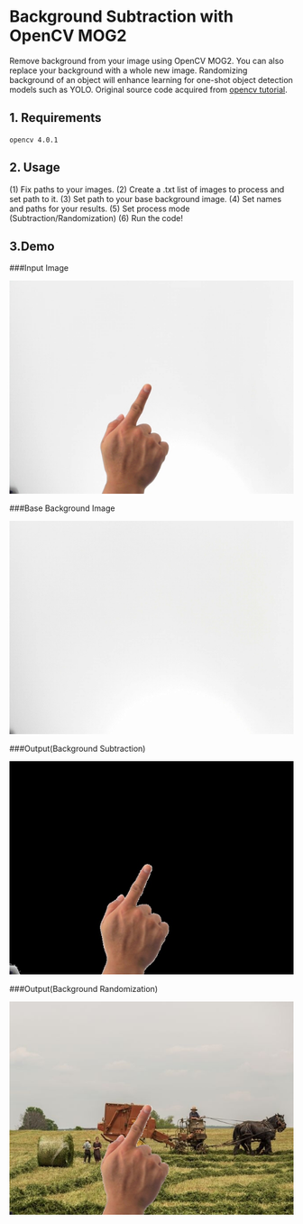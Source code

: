 # Background Subtraction with OpenCV MOG2
Remove background from your image using OpenCV MOG2. You can also replace your background with a whole new image. Randomizing background of an object will enhance learning for one-shot object detection models such as YOLO. Original source code acquired from [opencv tutorial](https://docs.opencv.org/master/d1/dc5/tutorial_background_subtraction.html).

## 1. Requirements
```
opencv 4.0.1
```

## 2. Usage
(1) Fix paths to your images. 
(2) Create a .txt list of images to process and set path to it.
(3) Set path to your base background image.
(4) Set names and paths for your results. 
(5) Set process mode (Subtraction/Randomization)
(6) Run the code!

## 3.Demo
###Input Image
<p align="center">
  <img width="700" src="https://github.com/taehyunzzz/background_processing/blob/master/samples/input.jpg">
</p>

###Base Background Image
<p align="center">
  <img width="700" src="https://github.com/taehyunzzz/background_processing/blob/master/samples/base_background.jpg">
</p>

###Output(Background Subtraction)
<p align="center">
  <img width="700" src="https://github.com/taehyunzzz/background_processing/blob/master/samples/output_subtracted.jpg">
</p>

###Output(Background Randomization)
<p align="center">
  <img width="700" src="https://github.com/taehyunzzz/background_processing/blob/master/samples/output_random.jpg">
</p>

